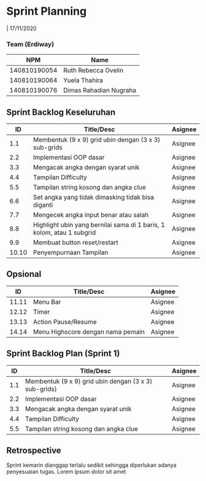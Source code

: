 # Sprint Planning 
| 17/11/2020

### Team (Erdiway)
| NPM           | Name        |
| ------------- |-------------|
| 140810190054  | Ruth Rebecca Ovelin    |
| 140810190064  | Yuela Thahira    |
| 140810190076  | Dimas Rahadian Nugraha |

## Sprint Backlog Keseluruhan 
| ID  | Title/Desc | Asignee | 
| --- | ---------- | ------- | 
| 1.1 | Membentuk (9 x 9) grid ubin dengan (3 x 3) sub-grids | Asignee | 
| 2.2 | Implementasi OOP dasar| Asignee |
| 3.3 | Mengacak angka dengan syarat unik | Asignee | 
| 4.4 | Tampilan Difficulty| Asignee |
| 5.5 | Tampilan string kosong dan angka clue| Asignee |
| 6.6 | Set angka yang tidak dimasking tidak bisa diganti| Asignee |
| 7.7 | Mengecek angka input benar atau salah| Asignee |
| 8.8 | Highlight ubin yang bernilai sama di 1 baris, 1 kolom, atau 1 subgrid| Asignee |
| 9.9 | Membuat button reset/restart| Asignee |
| 10.10 | Penyempurnaan Tampilan| Asignee |

## Opsional
| ID  | Title/Desc | Asignee | 
| --- | ---------- | ------- | 
| 11.11 | Menu Bar | Asignee | 
| 12.12 | Timer| Asignee |
| 13.13 | Action Pause/Resume | Asignee | 
| 14.14 | Menu Highscore dengan nama pemain | Asignee |

## Sprint Backlog Plan (Sprint 1)
| ID  | Title/Desc | Asignee | 
| --- | ---------- | ------- | 
| 1.1 | Membentuk (9 x 9) grid ubin dengan (3 x 3) sub-grids) | Asignee | 
| 2.2 | Implementasi OOP dasar| Asignee |
| 3.3 | Mengacak angka dengan syarat unik | Asignee | 
| 4.4 | Tampilan Difficulty| Asignee |
| 5.5 | Tampilan string kosong dan angka clue| Asignee |

## Retrospective 

Sprint kemarin dianggap terlalu sedikit sehingga diperlukan adanya penyesuaian tugas. Lorem ipsum dolor sit amet 

